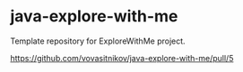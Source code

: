 # java-explore-with-me
Template repository for ExploreWithMe project.


https://github.com/vovasitnikov/java-explore-with-me/pull/5